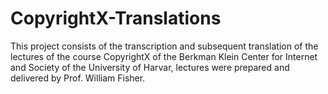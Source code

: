 # CopyrightX-Translations
This project consists of the transcription and subsequent translation of the lectures of the course CopyrightX of the Berkman Klein Center for Internet and Society of the University of Harvar, lectures were prepared and delivered by Prof. William Fisher.
